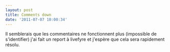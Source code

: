 ```yaml
---
layout: post
title: Comments down
date: '2011-07-07 10:00:34'
---
```


Il semblerais que les commentaires ne fonctionnent plus (impossible de s'identifier) j'ai fait un report à livefyre et j'espère que cela sera rapidement résolu.